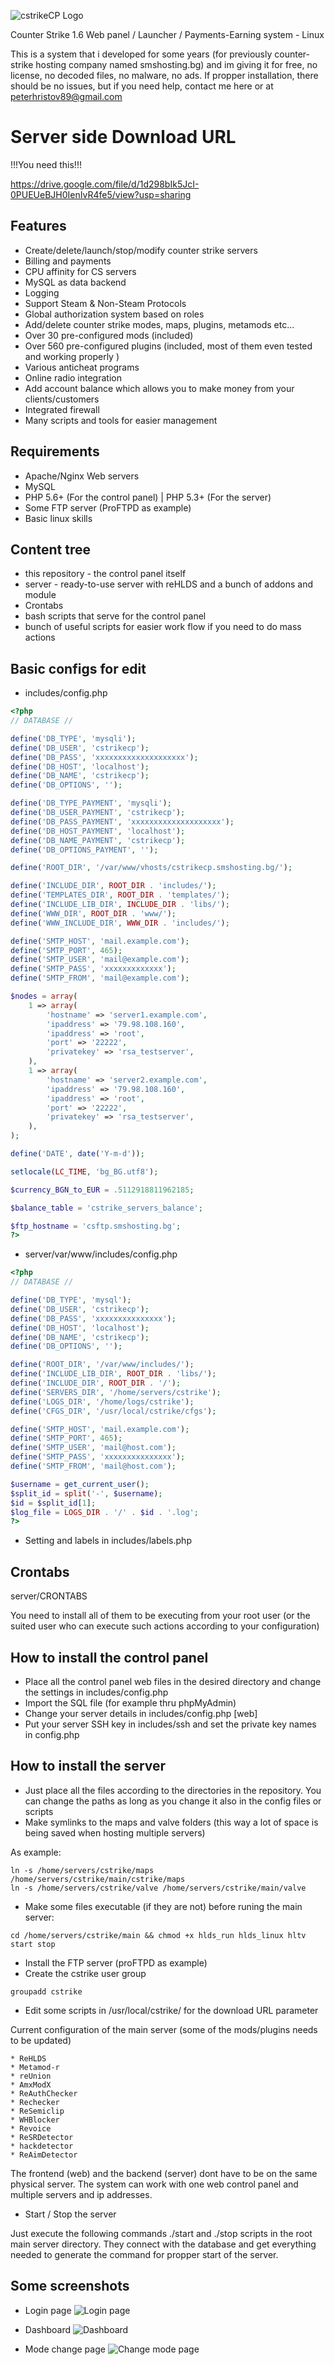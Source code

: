![cstrikeCP Logo](https://smshosting.bg/images/cstrikecp-logo-new.png)
 
 Counter Strike 1.6 Web panel / Launcher / Payments-Earning system - Linux
 
 This is a system that i developed for some years (for previously counter-strike hosting company named smshosting.bg) and im giving it for free, no license, no decoded files, no malware, no ads. If propper installation, there should be no issues, but if you need help, contact me here or at peterhristov89@gmail.com

# Server side Download URL
!!!You need this!!!

https://drive.google.com/file/d/1d298bIk5JcI-0PUEUeBJH0IenIvR4fe5/view?usp=sharing

 
 ## Features
* Create/delete/launch/stop/modify counter strike servers
* Billing and payments
* CPU affinity for CS servers
* MySQL as data backend
* Logging
* Support Steam & Non-Steam Protocols
* Global authorization system based on roles
* Add/delete counter strike modes, maps, plugins, metamods etc...
* Over 30 pre-configured mods (included)
* Over 560 pre-configured plugins (included, most of them even tested and working properly )
* Various anticheat programs
* Online radio integration
* Add account balance which allows you to make money from your clients/customers
* Integrated firewall
* Many scripts and tools for easier management

## Requirements
* Apache/Nginx Web servers
* MySQL
* PHP 5.6+ (For the control panel) | PHP 5.3+ (For the server)
* Some FTP server (ProFTPD as example)
* Basic linux skills

## Content tree
* this repository - the control panel itself
* server - ready-to-use server with reHLDS and a bunch of addons and module
* Crontabs
* bash scripts that serve for the control panel
* bunch of useful scripts for easier work flow if you need to do mass actions

## Basic configs for edit

* includes/config.php

```php
<?php
// DATABASE //

define('DB_TYPE', 'mysqli');
define('DB_USER', 'cstrikecp');
define('DB_PASS', 'xxxxxxxxxxxxxxxxxxxx');
define('DB_HOST', 'localhost');
define('DB_NAME', 'cstrikecp');
define('DB_OPTIONS', '');

define('DB_TYPE_PAYMENT', 'mysqli');
define('DB_USER_PAYMENT', 'cstrikecp');
define('DB_PASS_PAYMENT', 'xxxxxxxxxxxxxxxxxxxx');
define('DB_HOST_PAYMENT', 'localhost');
define('DB_NAME_PAYMENT', 'cstrikecp');
define('DB_OPTIONS_PAYMENT', '');

define('ROOT_DIR', '/var/www/vhosts/cstrikecp.smshosting.bg/');

define('INCLUDE_DIR', ROOT_DIR . 'includes/');
define('TEMPLATES_DIR', ROOT_DIR . 'templates/');
define('INCLUDE_LIB_DIR', INCLUDE_DIR . 'libs/');
define('WWW_DIR', ROOT_DIR . 'www/');
define('WWW_INCLUDE_DIR', WWW_DIR . 'includes/');

define('SMTP_HOST', 'mail.example.com');
define('SMTP_PORT', 465);
define('SMTP_USER', 'mail@example.com');
define('SMTP_PASS', 'xxxxxxxxxxxxx');
define('SMTP_FROM', 'mail@example.com');

$nodes = array(
	1 => array(
		'hostname' => 'server1.example.com',
		'ipaddress' => '79.98.108.160',
		'ipaddress' => 'root',
		'port' => '22222',
		'privatekey' => 'rsa_testserver',
	),
	1 => array(
		'hostname' => 'server2.example.com',
		'ipaddress' => '79.98.108.160',
		'ipaddress' => 'root',
		'port' => '22222',
		'privatekey' => 'rsa_testserver',
	),
);

define('DATE', date('Y-m-d'));

setlocale(LC_TIME, 'bg_BG.utf8');

$currency_BGN_to_EUR = .5112918811962185;

$balance_table = 'cstrike_servers_balance';

$ftp_hostname = 'csftp.smshosting.bg';
?>

```

* server/var/www/includes/config.php

```php
<?php
// DATABASE //

define('DB_TYPE', 'mysql');
define('DB_USER', 'cstrikecp');
define('DB_PASS', 'xxxxxxxxxxxxxxx');
define('DB_HOST', 'localhost');
define('DB_NAME', 'cstrikecp');
define('DB_OPTIONS', '');

define('ROOT_DIR', '/var/www/includes/');
define('INCLUDE_LIB_DIR', ROOT_DIR . 'libs/');
define('INCLUDE_DIR', ROOT_DIR . '/');
define('SERVERS_DIR', '/home/servers/cstrike');
define('LOGS_DIR', '/home/logs/cstrike');
define('CFGS_DIR', '/usr/local/cstrike/cfgs');

define('SMTP_HOST', 'mail.example.com');
define('SMTP_PORT', 465);
define('SMTP_USER', 'mail@host.com');
define('SMTP_PASS', 'xxxxxxxxxxxxxxx');
define('SMTP_FROM', 'mail@host.com');

$username = get_current_user();
$split_id = split('-', $username);
$id = $split_id[1];
$log_file = LOGS_DIR . '/' . $id . '.log';
?>
```

* Setting and labels in includes/labels.php

## Crontabs
server/CRONTABS

You need to install all of them to be executing from your root user (or the suited user who can execute such actions according to your configuration)

## How to install the control panel
* Place all the control panel web files in the desired directory and change the settings in includes/config.php
* Import the SQL file (for example thru phpMyAdmin)
* Change your server details in includes/config.php [web] 
* Put your server SSH key in includes/ssh and set the private key names in config.php



## How to install the server
* Just place all the files according to the directories in the repository. You can change the paths as long as you change it also in the config files or scripts
* Make symlinks to the maps and valve folders (this way a lot of space is being saved when hosting multiple servers)

As example:

```
ln -s /home/servers/cstrike/maps /home/servers/cstrike/main/cstrike/maps
ln -s /home/servers/cstrike/valve /home/servers/cstrike/main/valve
```

* Make some files executable (if they are not) before runing the main server:
```
cd /home/servers/cstrike/main && chmod +x hlds_run hlds_linux hltv start stop
```

* Install the FTP server (proFTPD as example)
* Create the cstrike user group

```
groupadd cstrike
```

* Edit some scripts in /usr/local/cstrike/ for the download URL parameter

Current configuration of the main server (some of the mods/plugins needs to be updated)

```
* ReHLDS
* Metamod-r
* reUnion
* AmxModX
* ReAuthChecker
* Rechecker
* ReSemiclip
* WHBlocker
* Revoice
* ReSRDetector
* hackdetector
* ReAimDetector
```

The frontend (web) and the backend (server) dont have to be on the same physical server. The system can work with one web control panel and multiple servers and ip addresses.

* Start / Stop the server

Just execute the following commands ./start and ./stop scripts in the root main server directory. They connect with the database and get everything needed to generate the command for propper start of the server.

## Some screenshots
* Login page
![Login page](https://smshosting.bg/images/cstrikecp/login.jpg)

* Dashboard
![Dashboard](https://smshosting.bg/images/cstrikecp/dashboard.jpg)

* Mode change page
![Change mode page](https://smshosting.bg/images/cstrikecp/mode_change.jpg)

